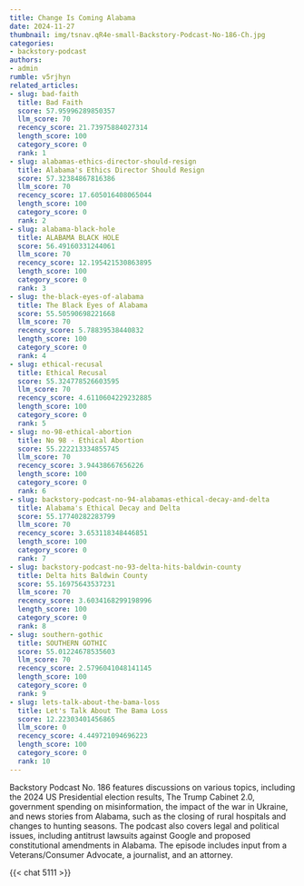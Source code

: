 ```yaml
---
title: Change Is Coming Alabama
date: 2024-11-27
thumbnail: img/tsnav.qR4e-small-Backstory-Podcast-No-186-Ch.jpg
categories:
- backstory-podcast
authors:
- admin
rumble: v5rjhyn
related_articles:
- slug: bad-faith
  title: Bad Faith
  score: 57.95996289850357
  llm_score: 70
  recency_score: 21.73975884027314
  length_score: 100
  category_score: 0
  rank: 1
- slug: alabamas-ethics-director-should-resign
  title: Alabama's Ethics Director Should Resign
  score: 57.32384867816386
  llm_score: 70
  recency_score: 17.605016408065044
  length_score: 100
  category_score: 0
  rank: 2
- slug: alabama-black-hole
  title: ALABAMA BLACK HOLE
  score: 56.49160331244061
  llm_score: 70
  recency_score: 12.195421530863895
  length_score: 100
  category_score: 0
  rank: 3
- slug: the-black-eyes-of-alabama
  title: The Black Eyes of Alabama
  score: 55.50590698221668
  llm_score: 70
  recency_score: 5.78839538440832
  length_score: 100
  category_score: 0
  rank: 4
- slug: ethical-recusal
  title: Ethical Recusal
  score: 55.324778526603595
  llm_score: 70
  recency_score: 4.6110604229232885
  length_score: 100
  category_score: 0
  rank: 5
- slug: no-98-ethical-abortion
  title: No 98 - Ethical Abortion
  score: 55.222213334855745
  llm_score: 70
  recency_score: 3.94438667656226
  length_score: 100
  category_score: 0
  rank: 6
- slug: backstory-podcast-no-94-alabamas-ethical-decay-and-delta
  title: Alabama's Ethical Decay and Delta
  score: 55.17740282283799
  llm_score: 70
  recency_score: 3.653118348446851
  length_score: 100
  category_score: 0
  rank: 7
- slug: backstory-podcast-no-93-delta-hits-baldwin-county
  title: Delta hits Baldwin County
  score: 55.16975643537231
  llm_score: 70
  recency_score: 3.6034168299198996
  length_score: 100
  category_score: 0
  rank: 8
- slug: southern-gothic
  title: SOUTHERN GOTHIC
  score: 55.01224678535603
  llm_score: 70
  recency_score: 2.5796041048141145
  length_score: 100
  category_score: 0
  rank: 9
- slug: lets-talk-about-the-bama-loss
  title: Let's Talk About The Bama Loss
  score: 12.22303401456865
  llm_score: 0
  recency_score: 4.449721094696223
  length_score: 100
  category_score: 0
  rank: 10
---
```

Backstory Podcast No. 186 features discussions on various topics, including the 2024 US Presidential election results, The Trump Cabinet 2.0, government spending on misinformation, the impact of the war in Ukraine, and news stories from Alabama, such as the closing of rural hospitals and changes to hunting seasons. The podcast also covers legal and political issues, including antitrust lawsuits against Google and proposed constitutional amendments in Alabama. The episode includes input from a Veterans/Consumer Advocate, a journalist, and an attorney.

{{< chat 5111 >}}
